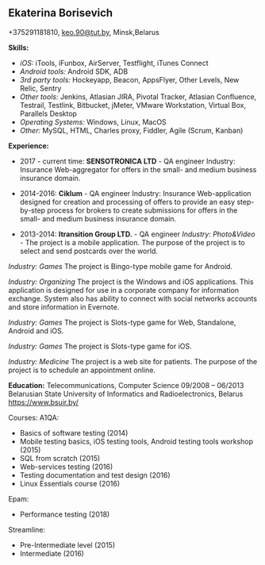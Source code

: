 ## **Ekaterina Borisevich**

+375291181810, keo.90@tut.by, Minsk,Belarus

**Skills:**
* *iOS:* iTools, iFunbox, AirServer, Testflight, iTunes Connect
* *Android tools:* Android SDK, ADB
* *3rd party tools:* Hockeyapp, Beacon, AppsFlyer, Other Levels, New Relic, Sentry
* *Other tools:* Jenkins, Atlasian JIRA, Pivotal Tracker, Atlasian Confluence, Testrail, Testlink, Bitbucket, jMeter, VMware Workstation, Virtual Box, Parallels Desktop
* *Operating Systems:* Windows, Linux, MacOS
* *Other:* MySQL, HTML, Charles proxy, Fiddler, Agile (Scrum, Kanban)

**Experience:**
* 2017 -  current time:  **SENSOTRONICA LTD** - QA engineer
Industry: Insurance
Web-aggregator for offers in the small- and medium business insurance domain.



* 2014-2016: **Ciklum** - QA engineer
Industry: Insurance
Web-application designed for creation and processing of offers to provide an easy step-by-step process for brokers to create submissions for offers in the small- and medium business insurance domain.



* 2013-2014: **Itransition Group LTD.** - QA engineer
*Industry: Photo&Video* - The project is a mobile application. The purpose of the project is to select and send postcards over the world.

*Industry: Games*
The project is Bingo-type mobile game for Android.

*Industry: Organizing*
The project is the Windows and iOS applications. This application is designed for use in a corporate company for information exchange. System also has ability to connect with social networks accounts and store information in Evernote.

*Industry: Games*
The project is Slots-type game for Web, Standalone, Android and iOS.

*Industry: Games*
The project is Slots-type game for iOS.

*Industry: Medicine*
The project is a web site for patients. The purpose of the project is to schedule an appointment online. 



**Education:**
Telecommunications, Computer Science 09/2008 – 06/2013
Belarusian State University of Informatics and Radioelectronics, Belarus
https://www.bsuir.by/

Courses:
A1QA:
- Basics of software testing (2014)
- Mobile testing basics, iOS testing tools, Android testing tools workshop (2015)
- SQL from scratch (2015)
- Web-services testing (2016)
- Testing documentation and test design (2016) 
- Linux Essentials course (2016)

Epam: 
- Performance testing (2018)

Streamline:
- Pre-Intermediate level (2015)
- Intermediate (2016)
